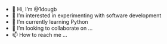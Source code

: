 - 👋 Hi, I’m @1dougb
- 👀 I’m interested in experimenting with software development
- 🌱 I’m currently learning Python
- 💞️ I’m looking to collaborate on ...
- 📫 How to reach me ...

<!---
1dougb/1dougb is a ✨ special ✨ repository because its `README.md` (this file) appears on your GitHub profile.
You can click the Preview link to take a look at your changes.
--->
